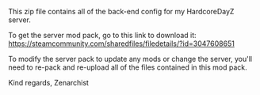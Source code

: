 This zip file contains all of the back-end config for my HardcoreDayZ server.

To get the server mod pack, go to this link to download it: https://steamcommunity.com/sharedfiles/filedetails/?id=3047608651

To modify the server pack to update any mods or change the server, you'll need to re-pack and re-upload all of the files contained in this mod pack.

Kind regards,
Zenarchist
